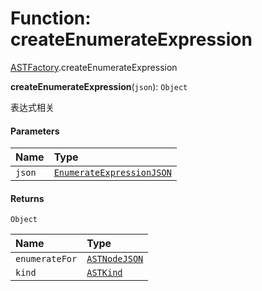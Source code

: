 # Function: createEnumerateExpression

[ASTFactory](/en/auto-docs/free-layout-editor/modules/ASTFactory.md).createEnumerateExpression

**createEnumerateExpression**(`json`): `Object`

表达式相关

#### Parameters

| Name | Type |
| :------ | :------ |
| `json` | [`EnumerateExpressionJSON`](/en/auto-docs/free-layout-editor/interfaces/EnumerateExpressionJSON.md) |

#### Returns

`Object`

| Name | Type |
| :------ | :------ |
| `enumerateFor` | [`ASTNodeJSON`](/en/auto-docs/free-layout-editor/interfaces/ASTNodeJSON.md) |
| `kind` | [`ASTKind`](/en/auto-docs/free-layout-editor/enums/ASTKind.md) |
